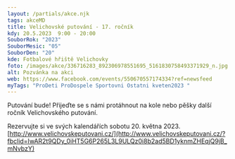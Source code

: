 ```yaml
---
layout: /partials/akce.njk
tags: akceMD
title: Velichovské putování - 17. ročník
kdy: 20.5.2023  9:00 - 20:00
SouborRok: "2023"
SouborMesic: "05"
SouborDen: "20"
kde: Fotbalové hřiště Velichovky
foto: /images/akce/336716283_892306978551695_5161830758493371929_n.jpg
alt: Pozvánka na akci
web: https://www.facebook.com/events/550670557174334?ref=newsfeed
myTags: "ProDeti ProDospele Sportovni Ostatni kveten2023 "
---
```

<!--StartFragment-->

Putování bude! Přijeďte se s námi protáhnout na kole nebo pěšky další ročník Velichovského putování.

Rezervujte si ve svých kalendářích sobotu 20. května 2023.\
[http://www.velichovskeputovani.cz/](http://www.velichovskeputovani.cz/?fbclid=IwAR2t9QDy_0iHT5G6P265L3L9ULQz0i8b2ad5BD1yknmZHEqjQ9jB_mNvbzY)

<!--EndFragment-->